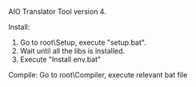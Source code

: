 AIO Translator Tool version 4.

Install: 
1. Go to root\Setup, execute "setup.bat". 
2. Wait until all the libs is installed. 
3. Execute "Install env.bat"

Compile: Go to root\Compiler, execute relevant bat file
